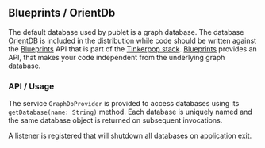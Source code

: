 ## Blueprints / OrientDb

The default database used by publet is a graph database. The database
[OrientDB](http://orientdb.org/) is included in the distribution while
code should be written against the [Blueprints](http://blueprints.tinkerpop.com/)
API that is part of the [Tinkerpop stack](http://tinkerpop.com/).
[Blueprints](http://blueprints.tinkerpop.com/) provides an API, that makes
your code independent from the underlying graph database.


### API / Usage

The service `GraphDbProvider` is provided to access databases using its
`getDatabase(name: String)` method. Each database is uniquely named and
the same database object is returned on subsequent invocations.

A listener is registered that will shutdown all databases on application
exit.